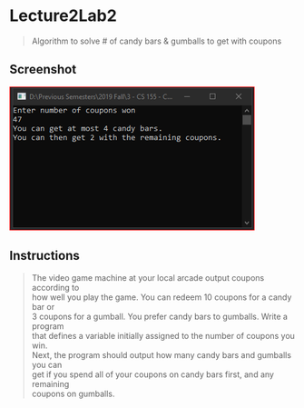 # Lecture2Lab2
> Algorithm to solve # of candy bars & gumballs to get with coupons

## Screenshot
![screenshot](Lecture2Lab2.png)

## Instructions
> The video game machine at your local arcade output coupons according to  
> how well you play the game. You can redeem 10 coupons for a candy bar or  
> 3 coupons for a gumball. You prefer candy bars to gumballs. Write a program  
> that defines a variable initially assigned to the number of coupons you win.  
> Next, the program should output how many candy bars and gumballs you can  
> get if you spend all of your coupons on candy bars first, and any remaining  
> coupons on gumballs.  